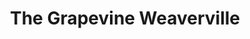 ---
title: "The Grapevine Weaverville"
url: /weaverville/the-grapevine-weaverville/
shop: Kleidung
---